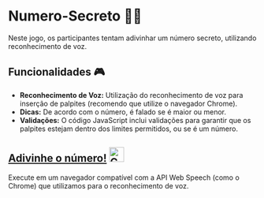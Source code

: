 # Numero-Secreto 🔢🎲

Neste jogo, os participantes tentam adivinhar um número secreto, utilizando reconhecimento de voz.


## Funcionalidades 🎮

- **Reconhecimento de Voz:** Utilização do reconhecimento de voz para inserção de palpites (recomendo que utilize o navegador Chrome).
- **Dicas:** De acordo com o número, é falado se é maior ou menor.
- **Validações:** O código JavaScript inclui validações para garantir que os palpites estejam dentro dos limites permitidos, ou se é um número.


## [Adivinhe o número!](https://guilhermeserafim.github.io/alura-numero-secreto/) <img src="https://cdn.pixabay.com/animation/2023/06/13/15/12/15-12-30-710_512.gif" alt="Cadeado" width="30" height="30">
Execute em um navegador compatível com a API Web Speech (como o Chrome) que utilizamos para o reconhecimento de voz. 
